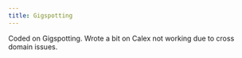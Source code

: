 ```yaml
---
title: Gigspotting
---
```


Coded on Gigspotting.
 Wrote a bit on Calex not working due to cross domain issues.